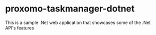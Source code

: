 proxomo-taskmanager-dotnet
==========================

This is a sample .Net web application that showcases some of the .Net API's features
